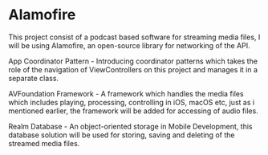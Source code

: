 # Alamofire
This project consist of a podcast based software for streaming media files, I will be using Alamofire, an open-source library for networking of the API.

App Coordinator Pattern - Introducing coordinator patterns which takes the role of the navigation of ViewControllers on this project and manages it in a separate class.

AVFoundation Framework - A framework which handles the media files which includes playing, processing, controlling in iOS, macOS etc, just as i mentioned earlier, the framework will be added for accessing of audio files.

Realm Database - An object-oriented storage in Mobile Development, this database solution will be used for storing, saving and deleting of the streamed media files.
